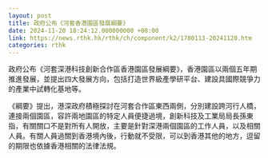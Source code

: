 ```yaml
---
layout: post
title: 政府公布《河套香港園區發展綱要》
date: 2024-11-20 18:24:12.000000000 +08:00
link: https://news.rthk.hk/rthk/ch/component/k2/1780113-20241120.htm
categories: rthk
---
```


政府公布《河套深港科技創新合作區香港園區發展綱要》，香港園區以兩個五年期推進發展，並提出四大發展方向，包括打造世界級產學研平台、建設具國際競爭力的產業中試轉化基地等。

《綱要》提出，港深政府積極探討在河套合作區東西兩側，分別建設跨河行人橋，連接兩個園區，容許兩地園區的特定人員便捷過境，創新科技及工業局局長孫東指，有關關口不是對所有人開放，主要是針對深港兩個園區的工作人員，以及相關人員。有關人員過關到香港境內後，行動就不受限，可以到香港其他的地方，逗留的期限也依據香港相關的法律法規。
